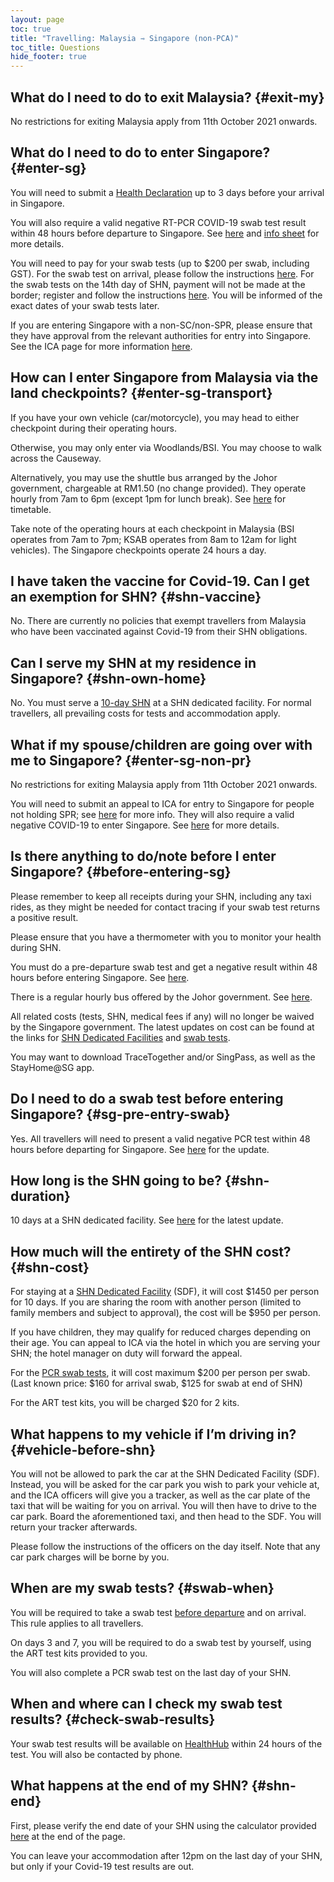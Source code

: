 ```yaml
---
layout: page
toc: true
title: "Travelling: Malaysia ⇾ Singapore (non-PCA)"
toc_title: Questions
hide_footer: true
---
```


## What do I need to do to exit Malaysia? {#exit-my}

<!-- If you are a SPR and travelling alone or with other long-term pass holders, you will have to show your long-term pass(es) - SG NRIC or FIN - to the immigration officers. Please also prepare a copy of your REP in case they ask for it. 

You do not need a MyTravelPass to exit Malaysia if you hold a valid, full-fledged PR. Note that holding only the In-Principle Approval (IPA) does not constitute being a PR, so you will need to apply for a MyTravelPass to exit.

If you are travelling with others, see: [What if my spouse/children are going over with me to Singapore?](#enter-sg-non-pr) -->

No restrictions for exiting Malaysia apply from 11th October 2021 onwards.

## What do I need to do to enter Singapore? {#enter-sg}

You will need to submit a [Health Declaration](https://eservices.ica.gov.sg/sgarrivalcard/) up to 3 days before your arrival in Singapore.

You will also require a valid negative RT-PCR COVID-19 swab test result within 48 hours before departure to Singapore. See [here](#sg-pre-entry-swab) and [info sheet](https://safetravel.ica.gov.sg/files/SHN-and-swab-summary.pdf) for more details.

You will need to pay for your swab tests (up to $200 per swab, including GST). For the swab test on arrival, please follow the instructions [here][SafeTravel Swab]. For the swab tests on the 14th day of SHN, payment will not be made at the border; register and follow the instructions [here](https://go.gov.sg/covid19test). You will be informed of the exact dates of your swab tests later.

If you are entering Singapore with a non-SC/non-SPR, please ensure that they have approval from the relevant authorities for entry into Singapore. See the ICA page for more information [here](https://www.ica.gov.sg/covid-19/enteringsg). 

## How can I enter Singapore from Malaysia via the land checkpoints? {#enter-sg-transport}

If you have your own vehicle (car/motorcycle), you may head to either checkpoint during their operating hours.

Otherwise, you may only enter via Woodlands/BSI. You may choose to walk across the Causeway. 

Alternatively, you may use the shuttle bus arranged by the Johor government, chargeable at RM1.50 (no change provided). They operate hourly from 7am to 6pm (except 1pm for lunch break). See [here](https://www.facebook.com/officialpaj/posts/3930626316950618) for timetable.

Take note of the operating hours at each checkpoint in Malaysia (BSI operates from 7am to 7pm; KSAB operates from 8am to 12am for light vehicles). The Singapore checkpoints operate 24 hours a day.

<!--
## I entered Malaysia after 18 March 2020 (first day of MCO). Can I still exit Malaysia now? {#exit-my-after-mco}

Yes, with the condition that you hold a valid Singapore PR or long-term pass. Otherwise, you will need to apply for approval to exit the country via [MyTravelPass].

_You are strongly advised to not abuse this, please, and to only travel if absolutely necessary._

-->

## I have taken the vaccine for Covid-19. Can I get an exemption for SHN? {#shn-vaccine}

No. There are currently no policies that exempt travellers from Malaysia who have been vaccinated against Covid-19 from their SHN obligations.

## Can I serve my SHN at my residence in Singapore? {#shn-own-home}

No. You must serve a [10-day SHN][MOH SG 2Oct Presser] at a SHN dedicated facility. For normal travellers, all prevailing costs for tests and accommodation apply. 

## What if my spouse/children are going over with me to Singapore? {#enter-sg-non-pr}

No restrictions for exiting Malaysia apply from 11th October 2021 onwards.

<!-- 
If you are exiting the country with Malaysian citizen(s) who do not qualify for any approval exemptions listed in the JIM memo [here](https://www.facebook.com/imigresen/posts/3525366314196465) (please check JIM page in case this becomes outdated), then you will need to apply for [MyTravelPass] for them to exit the country at least 14 days before your journey. Include all relevant supporting documents; the bare minimum would be 
- your Singapore PR NRIC(s)
- your Singapore PR re-entry permit(s) _(a copy of it can be obtained [here][e-REP])_
- marriage/birth certificates
- an appeal letter

Please submit your application only once until there is a response on your application.
-->

You will need to submit an appeal to ICA for entry to Singapore for people not holding SPR; see [here](https://safetravel.ica.gov.sg/scpr-familial-ties-lane/requirements-and-process) for more info. They will also require a valid negative COVID-19 to enter Singapore. See [here][MOH Presser SHN MY 14d] for more details.

<!--When exiting Malaysia, the current rule is that you (as the SPR) must exit together with any travellers under 12 who have gained the special approval on MyTravelPass. -->

## Is there anything to do/note before I enter Singapore? {#before-entering-sg}

Please remember to keep all receipts during your SHN, including any taxi rides, as they might be needed for contact tracing if your swab test returns a positive result.

Please ensure that you have a thermometer with you to monitor your health during SHN.

You must do a pre-departure swab test and get a negative result within 48 hours before entering Singapore. See [here](#sg-pre-entry-swab).

There is a regular hourly bus offered by the Johor government. See [here](#enter-sg-transport).

All related costs (tests, SHN, medical fees if any) will no longer be waived by the Singapore government. The latest updates on cost can be found at the links for [SHN Dedicated Facilities][SafeTravel SDF] and [swab tests][SafeTravel Swab].

You may want to download TraceTogether and/or SingPass, as well as the StayHome@SG app.

<!--
If you are driving into, or passing through any districts/states with any form of MCO in effect, please apply for a movement permit using the form [here][Movement Permit CMCO] at the nearest police station. This applies to travellers departing from KLIA/KLIA2 as well.
-->

## Do I need to do a swab test before entering Singapore? {#sg-pre-entry-swab}

Yes. All travellers will need to present a valid negative PCR test within 48 hours before departing for Singapore. See [here][MOH SG Pre-Depart Presser] for the update.

## How long is the SHN going to be? {#shn-duration}

10 days at a SHN dedicated facility. See [here][MOH SG 2Oct Presser] for the latest update.

## How much will the entirety of the SHN cost? {#shn-cost}

For staying at a [SHN Dedicated Facility][SafeTravel SDF] (SDF), it will cost $1450 per person for 10 days. If you are sharing the room with another person (limited to family members and subject to approval), the cost will be $950 per person.

If you have children, they may qualify for reduced charges depending on their age. You can appeal to ICA via the hotel in which you are serving your SHN; the hotel manager on duty will forward the appeal.

For the [PCR swab tests][SafeTravel Swab], it will cost maximum $200 per person per swab. (Last known price: $160 for arrival swab, $125 for swab at end of SHN)

For the ART test kits, you will be charged $20 for 2 kits.

## What happens to my vehicle if I’m driving in? {#vehicle-before-shn}

You will not be allowed to park the car at the SHN Dedicated Facility (SDF). Instead, you will be asked for the car park you wish to park your vehicle at, and the ICA officers will give you a tracker, as well as the car plate of the taxi that will be waiting for you on arrival. You will then have to drive to the car park. Board the aforementioned taxi, and then head to the SDF. You will return your tracker afterwards.

Please follow the instructions of the officers on the day itself. Note that any car park charges will be borne by you.

## When are my swab tests? {#swab-when}

You will be required to take a swab test [before departure](#sg-pre-entry-swab) and on arrival. This rule applies to all travellers.

On days 3 and 7, you will be required to do a swab test by yourself, using the ART test kits provided to you.

You will also complete a PCR swab test on the last day of your SHN.

## When and where can I check my swab test results? {#check-swab-results}

Your swab test results will be available on [HealthHub](https://eservices.healthhub.sg/PersonalHealth/CovidLabResults) within 24 hours of the test. You will also be contacted by phone.

## What happens at the end of my SHN? {#shn-end}

First, please verify the end date of your SHN using the calculator provided [here](https://safetravel.ica.gov.sg/shn-calculator) at the end of the page.

You can leave your accommodation after 12pm on the last day of your SHN, but only if your Covid-19 test results are out.


[MyTravelPass]: https://mtp.imi.gov.my/myTravelPass/main
[e-REP]: https://eservices.ica.gov.sg/esvclandingpage/erep
[SafeTravel SDF]: https://safetravel.ica.gov.sg/health/shn/sdf
[SafeTravel Swab]: https://safetravel.ica.gov.sg/health/covid19-tests/pcrtest#pcr-test-in-singapore

[MOH Presser SHN MY 14d]: https://www.moh.gov.sg/news-highlights/details/updated-border-measures-for-travellers-from-malaysia-and-japan
[MOH SG 4May Presser]: https://moh.gov.sg/news-highlights/details/updates-on-local-situation-border-measures-and-shift-to-heightened-alert-to-minimise-transmission_4May2021
[MOH SG Pre-Depart Presser]: https://www.moh.gov.sg/news-highlights/details/updates-on-border-measures-for-travellers
[MOH SG 2Oct Presser]: https://www.moh.gov.sg/news-highlights/details/update-on-local-situation-and-changes-to-align-border-measures-with-domestic-protocols